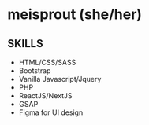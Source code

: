 # meisprout (she/her)

## SKILLS

- HTML/CSS/SASS
- Bootstrap
- Vanilla Javascript/Jquery
- PHP
- ReactJS/NextJS
- GSAP
- Figma for UI design
